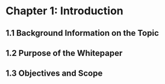 # Chapter 1: Introduction

## 1.1 Background Information on the Topic

## 1.2 Purpose of the Whitepaper

## 1.3 Objectives and Scope
